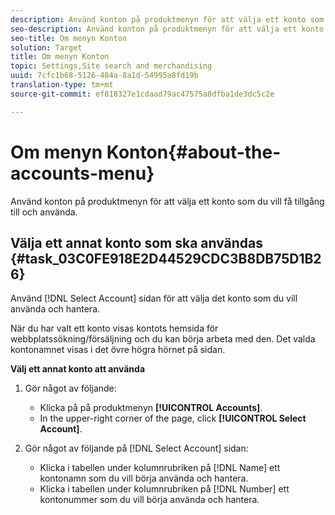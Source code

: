 ```yaml
---
description: Använd konton på produktmenyn för att välja ett konto som du vill få tillgång till och använda.
seo-description: Använd konton på produktmenyn för att välja ett konto som du vill få tillgång till och använda.
seo-title: Om menyn Konton
solution: Target
title: Om menyn Konton
topic: Settings,Site search and merchandising
uuid: 7cfc1b68-5126-484a-8a1d-54995a8fd19b
translation-type: tm+mt
source-git-commit: ef818327e1cdaad79ac47575a8dfba1de3dc5c2e

---
```



# Om menyn Konton{#about-the-accounts-menu}

Använd konton på produktmenyn för att välja ett konto som du vill få tillgång till och använda.

## Välja ett annat konto som ska användas {#task_03C0FE918E2D44529CDC3B8DB75D1B26}

Använd [!DNL Select Account] sidan för att välja det konto som du vill använda och hantera.

<!-- 

t_selecting_a_different_account_to_use.xml

 -->

När du har valt ett konto visas kontots hemsida för webbplatssökning/försäljning och du kan börja arbeta med den. Det valda kontonamnet visas i det övre högra hörnet på sidan.

**Välj ett annat konto att använda**

1. Gör något av följande:

   * Klicka på på produktmenyn **[!UICONTROL Accounts]**.
   * In the upper-right corner of the page, click **[!UICONTROL Select Account]**.

1. Gör något av följande på [!DNL Select Account] sidan:

   * Klicka i tabellen under kolumnrubriken på [!DNL Name] ett kontonamn som du vill börja använda och hantera.
   * Klicka i tabellen under kolumnrubriken på [!DNL Number] ett kontonummer som du vill börja använda och hantera.

